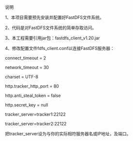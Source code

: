 说明

1、本项目需要预先安装并配置好FastDFS文件系统。

2、代码是对FastDFS文件系统的简单存取访问。

3、本工程需要引用jar包：fastdfs_client_v1.20.jar

4、修改配置文件fdfs_client.conf以连接FastDFS服务器：

connect_timeout = 2

network_timeout = 30

charset = UTF-8

http.tracker_http_port = 80

http.anti_steal_token = false

http.secret_key = null

tracker_server=tracker1:22122

tracker_server=tracker2:22122




把tracker_server设为与你的实际相符服务器名或IP地址，及端口。

